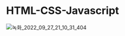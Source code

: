 # HTML-CSS-Javascript

![녹화_2022_09_27_21_10_31_404](https://user-images.githubusercontent.com/96939334/192524471-1f068898-9a6f-4d34-83cd-bd5a07028d7f.gif)
